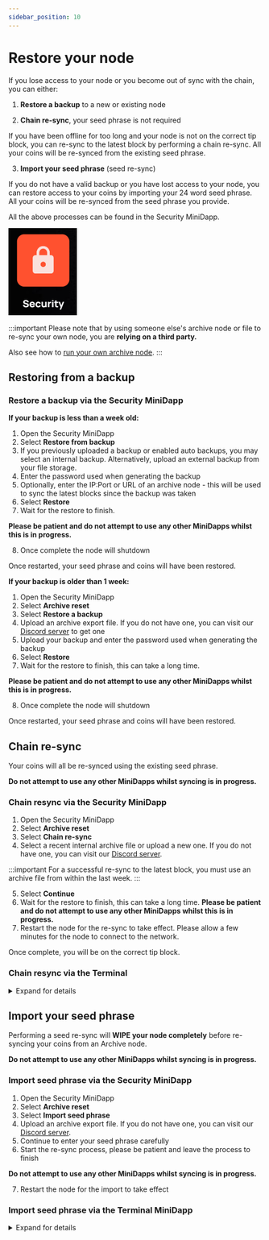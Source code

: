 ```yaml
---
sidebar_position: 10
---
```


# Restore your node

If you lose access to your node or you become out of sync with the chain, you can either:

1. **Restore a backup** to a new or existing node

2. **Chain re-sync**, your seed phrase is not required 

  If you have been offline for too long and your node is not on the correct tip block, you can re-sync to the latest block by performing a chain re-sync. All your coins will be re-synced from the existing seed phrase.

3. **Import your seed phrase** (seed re-sync)

  If you do not have a valid backup or you have lost access to your node, you can restore access to your coins by importing your 24 word seed phrase. All your coins will be re-synced from the seed phrase you provide.

All the above processes can be found in the Security MiniDapp.

![security](/img/app/security.png#width10)

:::important
Please note that by using someone else's archive node or file to re-sync your own node, you are **relying on a third party.**

Also see how to [run your own archive node](/docs/runanode/archivenodes).
:::

## Restoring from a backup

<!-- For details on how to restore a backup, select your platform of choice from the [Get Started](/docs/runanode/get_started) page and see **How to restore your node from a backup** in the **FAQ** section.
 -->

### Restore a backup via the Security MiniDapp

**If your backup is less than a week old:**

1. Open the Security MiniDapp
2. Select **Restore from backup**
3. If you previously uploaded a backup or enabled auto backups, you may select an internal backup. Alternatively, upload an external backup from your file storage. 
4. Enter the password used when generating the backup 
5. Optionally, enter the IP:Port or URL of an archive node - this will be used to sync the latest blocks since the backup was taken
6. Select **Restore** 
7. Wait for the restore to finish.

**Please be patient and do not attempt to use any other MiniDapps whilst this is in progress.**

8. Once complete the node will shutdown

Once restarted, your seed phrase and coins will have been restored.

**If your backup is older than 1 week:**

1. Open the Security MiniDapp
2. Select **Archive reset**
3. Select **Restore a backup**
4. Upload an archive export file. If you do not have one, you can visit our [Discord server](https://discord.com/invite/minima) to get one
5. Upload your backup and enter the password used when generating the backup 
6. Select **Restore** 
7. Wait for the restore to finish, this can take a long time. 

**Please be patient and do not attempt to use any other MiniDapps whilst this is in progress.**

8. Once complete the node will shutdown

Once restarted, your seed phrase and coins will have been restored.

## Chain re-sync

Your coins will all be re-synced using the existing seed phrase.

**Do not attempt to use any other MiniDapps whilst syncing is in progress.**

### Chain resync via the Security MiniDapp

1. Open the Security MiniDapp
2. Select **Archive reset**
3. Select **Chain re-sync**
4. Select a recent internal archive file or upload a new one. If you do not have one, you can visit our [Discord server](https://discord.com/invite/minima).

:::important
For a successful re-sync to the latest block, you must use an archive file from within the last week.
:::

5. Select **Continue**
6. Wait for the restore to finish, this can take a long time. **Please be patient and do not attempt to use any other MiniDapps whilst this is in progress.**
7. Restart the node for the re-sync to take effect. Please allow a few minutes for the node to connect to the network.

Once complete, you will be on the correct tip block.

### Chain resync via the Terminal

<details><summary> Expand for details </summary>

1. From an existing node that is out of sync with the latest tip block, login to Minima
2. Open the Terminal MiniDapp
3. Use one the following commands depending on whether you wish to re-sync from an archive file or a host, WITHOUT providing your 24 word seed phrase.

Example using an archive file (recommended)
```
archive action:import file:archive-export.gzip

```

Example using an host
```
archive action:resync file:xx.xxx.xx.xx:9001

```

4. Press Enter
5. The re-sync will begin, please be patient
6. Check the logs to see when the process is complete
7. Once complete, restart Minima - you may have to accept the security warning again 

Once complete, you will be on the correct tip block.

For further help using the `archive` command, use `help command:archive` from the Terminal.
</details>

## Import your seed phrase

Performing a seed re-sync will **WIPE your node completely** before re-syncing your coins from an Archive node.

**Do not attempt to use any other MiniDapps whilst syncing is in progress.**

### Import seed phrase via the Security MiniDapp

1. Open the Security MiniDapp
2. Select **Archive reset**
3. Select **Import seed phrase**
4. Upload an archive export file. If you do not have one, you can visit our [Discord server](https://discord.com/invite/minima).
5. Continue to enter your seed phrase carefully 
6. Start the re-sync process, please be patient and leave the process to finish

**Do not attempt to use any other MiniDapps whilst syncing is in progress.**

7. Restart the node for the import to take effect

<!-- 
1. On your new device that you wish to restore to, go to the **Archive** page
2. Select **SEED PHRASE RE-SYNC**
3. Enter your Seed Phrase, submitting each word individually until you have completed all 24 words. 
4. Leave **Max Keys Uses** as the default 1000 if you think you have not signed over 1000 transactions, otherwise enter a higher number indicating the maximum times you have signed a transaction.
5. Select **SEED PHRASE COMPLETE**
6. Leave the default Archive Node Host as **auto** to use one of the pre-set Archive nodes, or optionally enter the ip:port of the Archive node you wish to resync from e.g. 10.198.89.98:9001
7. Click **OK**, the resync will begin, please be patient -->

### Import seed phrase via the Terminal MiniDapp

<details><summary> Expand for details </summary>

**This process requires you to type your 24 word seed phrase into an online device. Please ensure your device contains no malware before proceeding. This process should ONLY be used if you have no backup!** 

1. Set up a new clean node that you wish to restore to and login to Minima
2. Open the Terminal MiniDapp
3. Decide if you wish to resync using an archive file (recommended) or by connecting to a running archive node

**Using an archive file (recommended):**

Download an archive file and move it into your Minima data folder (the default location for exported files and backups). If you do not have one, you can visit our [Discord server](https://discord.com/invite/minima), then run the following command entering your seed phrase and setting your key uses.

```
reset archivefile:archiveexport.gzip action:seedsync phrase:"TWENTY FOUR WORDS HERE" keyuses:
```

**Using an archive host:**

Alternatively, you can sync from a running archive node using its host ip:

```
archive action:resync phrase:"YOUR 24 WORD SEED PHRASE HERE" keyuses: host: 
```

***Parameters:***

- **host:** *Enter the ip:port of an archive node you wish to re-sync from e.g. 10.198.89.98:9001.*
- **keyuses: (optional)** *How many times at most did you use your keys for signing a transaction.. Every time you resync with seed phrase this needs to be higher as Minima Signatures are stateful. Defaults to 1000 - the max is 262144 for normal keys.*
- **keys: (optional)** *The number of public/private key pairs to generate. All nodes are created with 64 addresses so 64 is the default, if you used `newaddress`, you can specify more.*


4. Press Enter and **enable logs by checking the box in the top right corner**

**Do not attempt to use any other MiniDapps whilst syncing is in progress.**

5. The restore will take a few minutes to begin and could take over 1 hour to complete, please be patient
6. Once complete, the node will shut down
7. Restart Minima and login to access your restored node

</details>